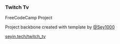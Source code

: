 ### Twitch Tv
FreeCodeCamp Project

Project backbone created with template by [@Sey1000](https://github.com/Sey1000/new_fcc)

[seyin.tech/twitch_tv](http://seyin.tech/twitch_tv)